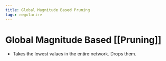 ```yaml
---
title: Global Magnitude Based Pruning
tags: regularize
---
```


# Global Magnitude Based [[Pruning]]
- Takes the lowest values in the entire network. Drops them.




